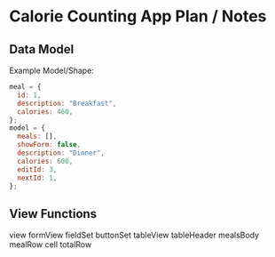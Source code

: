 # Calorie Counting App Plan / Notes

## Data Model

Example Model/Shape:

```javascript
meal = {
  id: 1,
  description: "Breakfast",
  calories: 460,
};
model = {
  meals: [],
  showForm: false,
  description: "Dinner",
  calories: 600,
  editId: 3,
  nextId: 1,
};
```

## View Functions

view
formView
fieldSet
buttonSet
tableView
tableHeader
mealsBody
mealRow
cell
totalRow
